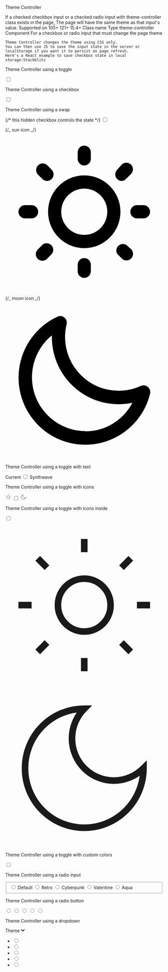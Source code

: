 Theme Controller

If a checked checkbox input or a checked radio input with theme-controller class exists in the page, The page will have the same theme as that input's value.
Supported on
105+
121+
15.4+
Class name
Type
theme-controller Component
For a checkbox or radio input that must change the page theme

    Theme Controller changes the theme using CSS only.
    You can then use JS to save the input state in the server or localStorage if you want it to persist on page refresh.
    Here's a React example to save checkbox state in local storage:Stackblitz

Theme Controller using a toggle

<input type="checkbox" value="synthwave" className="toggle theme-controller" />

Theme Controller using a checkbox

<input type="checkbox" value="synthwave" className="checkbox theme-controller" />

Theme Controller using a swap

<label className="swap swap-rotate">
  {/* this hidden checkbox controls the state */}
  <input type="checkbox" className="theme-controller" value="synthwave" />

{/_ sun icon _/}
<svg
    className="swap-off h-10 w-10 fill-current"
    xmlns="http://www.w3.org/2000/svg"
    viewBox="0 0 24 24">
<path
      d="M5.64,17l-.71.71a1,1,0,0,0,0,1.41,1,1,0,0,0,1.41,0l.71-.71A1,1,0,0,0,5.64,17ZM5,12a1,1,0,0,0-1-1H3a1,1,0,0,0,0,2H4A1,1,0,0,0,5,12Zm7-7a1,1,0,0,0,1-1V3a1,1,0,0,0-2,0V4A1,1,0,0,0,12,5ZM5.64,7.05a1,1,0,0,0,.7.29,1,1,0,0,0,.71-.29,1,1,0,0,0,0-1.41l-.71-.71A1,1,0,0,0,4.93,6.34Zm12,.29a1,1,0,0,0,.7-.29l.71-.71a1,1,0,1,0-1.41-1.41L17,5.64a1,1,0,0,0,0,1.41A1,1,0,0,0,17.66,7.34ZM21,11H20a1,1,0,0,0,0,2h1a1,1,0,0,0,0-2Zm-9,8a1,1,0,0,0-1,1v1a1,1,0,0,0,2,0V20A1,1,0,0,0,12,19ZM18.36,17A1,1,0,0,0,17,18.36l.71.71a1,1,0,0,0,1.41,0,1,1,0,0,0,0-1.41ZM12,6.5A5.5,5.5,0,1,0,17.5,12,5.51,5.51,0,0,0,12,6.5Zm0,9A3.5,3.5,0,1,1,15.5,12,3.5,3.5,0,0,1,12,15.5Z" />
</svg>

{/_ moon icon _/}
<svg
    className="swap-on h-10 w-10 fill-current"
    xmlns="http://www.w3.org/2000/svg"
    viewBox="0 0 24 24">
<path
      d="M21.64,13a1,1,0,0,0-1.05-.14,8.05,8.05,0,0,1-3.37.73A8.15,8.15,0,0,1,9.08,5.49a8.59,8.59,0,0,1,.25-2A1,1,0,0,0,8,2.36,10.14,10.14,0,1,0,22,14.05,1,1,0,0,0,21.64,13Zm-9.5,6.69A8.14,8.14,0,0,1,7.08,5.22v.27A10.15,10.15,0,0,0,17.22,15.63a9.79,9.79,0,0,0,2.1-.22A8.11,8.11,0,0,1,12.14,19.73Z" />
</svg>
</label>

Theme Controller using a toggle with text

<label className="flex cursor-pointer gap-2">
  <span className="label-text">Current</span>
  <input type="checkbox" value="synthwave" className="toggle theme-controller" />
  <span className="label-text">Synthwave</span>
</label>

Theme Controller using a toggle with icons

<label className="flex cursor-pointer gap-2">
  <svg
    xmlns="http://www.w3.org/2000/svg"
    width="20"
    height="20"
    viewBox="0 0 24 24"
    fill="none"
    stroke="currentColor"
    strokeWidth="2"
    strokeLinecap="round"
    strokeLinejoin="round">
    <circle cx="12" cy="12" r="5" />
    <path
      d="M12 1v2M12 21v2M4.2 4.2l1.4 1.4M18.4 18.4l1.4 1.4M1 12h2M21 12h2M4.2 19.8l1.4-1.4M18.4 5.6l1.4-1.4" />
  </svg>
  <input type="checkbox" value="synthwave" className="toggle theme-controller" />
  <svg
    xmlns="http://www.w3.org/2000/svg"
    width="20"
    height="20"
    viewBox="0 0 24 24"
    fill="none"
    stroke="currentColor"
    strokeWidth="2"
    strokeLinecap="round"
    strokeLinejoin="round">
    <path d="M21 12.79A9 9 0 1 1 11.21 3 7 7 0 0 0 21 12.79z"></path>
  </svg>
</label>

Theme Controller using a toggle with icons inside

<label className="toggle text-base-content">
  <input type="checkbox" value="synthwave" className="theme-controller" />

<svg aria-label="sun" xmlns="http://www.w3.org/2000/svg" viewBox="0 0 24 24"><g strokeLinejoin="round" strokeLinecap="round" strokeWidth="2" fill="none" stroke="currentColor"><circle cx="12" cy="12" r="4"></circle><path d="M12 2v2"></path><path d="M12 20v2"></path><path d="m4.93 4.93 1.41 1.41"></path><path d="m17.66 17.66 1.41 1.41"></path><path d="M2 12h2"></path><path d="M20 12h2"></path><path d="m6.34 17.66-1.41 1.41"></path><path d="m19.07 4.93-1.41 1.41"></path></g></svg>

<svg aria-label="moon" xmlns="http://www.w3.org/2000/svg" viewBox="0 0 24 24"><g strokeLinejoin="round" strokeLinecap="round" strokeWidth="2" fill="none" stroke="currentColor"><path d="M12 3a6 6 0 0 0 9 9 9 9 0 1 1-9-9Z"></path></g></svg>

</label>

Theme Controller using a toggle with custom colors

<input
  type="checkbox"
  value="synthwave"
  className="toggle theme-controller col-span-2 col-start-1 row-start-1 border-sky-400 bg-amber-300 [--tglbg:var(--color-sky-500)] checked:border-blue-800 checked:bg-blue-300 checked:[--tglbg:var(--color-blue-900)]" />

Theme Controller using a radio input

<fieldset className="fieldset">
  <label className="flex gap-2 cursor-pointer items-center">
    <input type="radio" name="theme-radios" className="radio radio-sm theme-controller" value="default"/>
    Default
  </label>
  <label className="flex gap-2 cursor-pointer items-center">
    <input type="radio" name="theme-radios" className="radio radio-sm theme-controller" value="retro"/>
    Retro
  </label>
  <label className="flex gap-2 cursor-pointer items-center">
    <input type="radio" name="theme-radios" className="radio radio-sm theme-controller" value="cyberpunk"/>
    Cyberpunk
  </label>
  <label className="flex gap-2 cursor-pointer items-center">
    <input type="radio" name="theme-radios" className="radio radio-sm theme-controller" value="valentine"/>
    Valentine
  </label>
  <label className="flex gap-2 cursor-pointer items-center">
    <input type="radio" name="theme-radios" className="radio radio-sm theme-controller" value="aqua"/>
    Aqua
  </label>
</fieldset>

Theme Controller using a radio button

<div className="join join-vertical">
  <input
    type="radio"
    name="theme-buttons"
    className="btn theme-controller join-item"
    aria-label="Default"
    value="default" />
  <input
    type="radio"
    name="theme-buttons"
    className="btn theme-controller join-item"
    aria-label="Retro"
    value="retro" />
  <input
    type="radio"
    name="theme-buttons"
    className="btn theme-controller join-item"
    aria-label="Cyberpunk"
    value="cyberpunk" />
  <input
    type="radio"
    name="theme-buttons"
    className="btn theme-controller join-item"
    aria-label="Valentine"
    value="valentine" />
  <input
    type="radio"
    name="theme-buttons"
    className="btn theme-controller join-item"
    aria-label="Aqua"
    value="aqua" />
</div>

Theme Controller using a dropdown

<div className="dropdown mb-72">
  <div tabIndex={0} role="button" className="btn m-1">
    Theme
    <svg
      width="12px"
      height="12px"
      className="inline-block h-2 w-2 fill-current opacity-60"
      xmlns="http://www.w3.org/2000/svg"
      viewBox="0 0 2048 2048">
      <path d="M1799 349l242 241-1017 1017L7 590l242-241 775 775 775-775z"></path>
    </svg>
  </div>
  <ul tabIndex={0} className="dropdown-content bg-base-300 rounded-box z-1 w-52 p-2 shadow-2xl">
    <li>
      <input
        type="radio"
        name="theme-dropdown"
        className="theme-controller w-full btn btn-sm btn-block btn-ghost justify-start"
        aria-label="Default"
        value="default" />
    </li>
    <li>
      <input
        type="radio"
        name="theme-dropdown"
        className="theme-controller w-full btn btn-sm btn-block btn-ghost justify-start"
        aria-label="Retro"
        value="retro" />
    </li>
    <li>
      <input
        type="radio"
        name="theme-dropdown"
        className="theme-controller w-full btn btn-sm btn-block btn-ghost justify-start"
        aria-label="Cyberpunk"
        value="cyberpunk" />
    </li>
    <li>
      <input
        type="radio"
        name="theme-dropdown"
        className="theme-controller w-full btn btn-sm btn-block btn-ghost justify-start"
        aria-label="Valentine"
        value="valentine" />
    </li>
    <li>
      <input
        type="radio"
        name="theme-dropdown"
        className="theme-controller w-full btn btn-sm btn-block btn-ghost justify-start"
        aria-label="Aqua"
        value="aqua" />
    </li>
  </ul>
</div>
